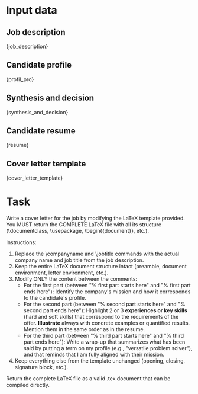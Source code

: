 # Input data
## Job description
{job_description}
## Candidate profile
{profil_pro}
## Synthesis and decision
{synthesis_and_decision}
## Candidate resume
{resume}
## Cover letter template
{cover_letter_template}


# Task
Write a cover letter for the job by modifying the LaTeX template provided.
You MUST return the COMPLETE LaTeX file with all its structure (\documentclass, \usepackage, \begin{{document}}, etc.).

Instructions:
1. Replace the \companyname and \jobtitle commands with the actual company name and job title from the job description.
2. Keep the entire LaTeX document structure intact (preamble, document environment, letter environment, etc.).
3. Modify ONLY the content between the comments:
   - For the first part (between "% first part starts here" and "% first part ends here"): Identify the company's mission and how it corresponds to the candidate's profile.
   - For the second part (between "% second part starts here" and "% second part ends here"): Highlight 2 or 3 **experiences or key skills** (hard and soft skills) that correspond to the requirements of the offer. **Illustrate** always with concrete examples or quantified results. Mention them in the same order as in the resume.
   - For the third part (between "% third part starts here" and "% third part ends here"): Write a wrap-up that summarizes what has been said by putting a term on my profile (e.g., "versatile problem solver"), and that reminds that I am fully aligned with their mission.
4. Keep everything else from the template unchanged (opening, closing, signature block, etc.).

Return the complete LaTeX file as a valid .tex document that can be compiled directly.